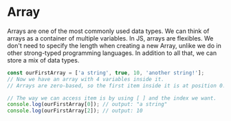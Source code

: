 # Array

Arrays are one of the most commonly used data types.
We can think of arrays as a container of multiple variables.
In JS, arrays are flexibles. We don't need to specify the length when creating a new Array, unlike we do in other strong-typed programming languages. In addition to all that, we can store a mix of data types.

```js
const ourFirstArray = ['a string', true, 10, 'another string!'];
// Now we have an array with 4 variables inside it.
// Arrays are zero-based, so the first item inside it is at position 0.

// The way we can access item is by using [ ] and the index we want.
console.log(ourFirstArray[0]); // output: "a string"
console.log(ourFirstArray[2]); // output: 10
```
